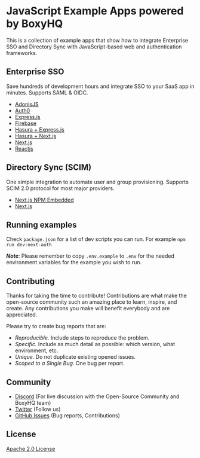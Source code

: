 # JavaScript Example Apps powered by BoxyHQ

This is a collection of example apps that show how to integrate Enterprise SSO and Directory Sync with JavaScript-based web and authentication frameworks.

## Enterprise SSO

Save hundreds of development hours and integrate SSO to your SaaS app in minutes. Supports SAML & OIDC.

- [AdonisJS](https://github.com/boxyhq/jackson-examples/tree/main/apps/adonisjs)
- [Auth0](https://github.com/boxyhq/jackson-examples/tree/main/apps/auth0-user-store)
- [Express.js](https://github.com/boxyhq/jackson-examples/tree/main/apps/express)
- [Firebase](https://github.com/boxyhq/jackson-examples/tree/main/apps/firebase-user-store)
- [Hasura + Express.js](https://github.com/boxyhq/jackson-examples/tree/main/apps/hasura-express)
- [Hasura + Next.js](https://github.com/boxyhq/jackson-examples/tree/main/apps/hasura-nextjs)
- [Next.js](https://github.com/boxyhq/jackson-examples/tree/main/apps/next-auth)
- [Reactjs](https://github.com/boxyhq/jackson-examples/tree/main/apps/react)

## Directory Sync (SCIM)

One simple integration to automate user and group provisioning. Supports SCIM 2.0 protocol for most major providers.

- [Next.js NPM Embedded](https://github.com/boxyhq/jackson-examples/tree/main/apps/directory-sync-embedded)
- [Next.js](https://github.com/boxyhq/jackson-examples/tree/main/apps/directory-sync)

## Running examples

Check `package.json` for a list of dev scripts you can run. For example `npm run dev:next-auth`

**_Note_**: Please remember to copy `.env.example` to `.env` for the needed environment variables for the example you wish to run.

## Contributing

Thanks for taking the time to contribute! Contributions are what make the open-source community such an amazing place to learn, inspire, and create. Any contributions you make will benefit everybody and are appreciated.

Please try to create bug reports that are:

- _Reproducible._ Include steps to reproduce the problem.
- _Specific._ Include as much detail as possible: which version, what environment, etc.
- _Unique._ Do not duplicate existing opened issues.
- _Scoped to a Single Bug._ One bug per report.

## Community

- [Discord](https://discord.gg/uyb7pYt4Pa) (For live discussion with the Open-Source Community and BoxyHQ team)
- [Twitter](https://twitter.com/BoxyHQ) (Follow us)
- [GitHub Issues](https://github.com/boxyhq/jackson-examples/issues) (Bug reports, Contributions)

## License

[Apache 2.0 License](https://github.com/boxyhq/jackson/blob/main/LICENSE)

